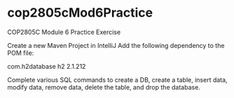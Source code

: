 # cop2805cMod6Practice
COP2805C Module 6 Practice Exercise 

Create a new Maven Project in IntelliJ
Add the following dependency to the POM file:

<dependencies>
     <dependency>
         <groupId>com.h2database</groupId>
         <artifactId>h2</artifactId>
         <version>2.1.212</version>
     </dependency>
 </dependencies>

Complete various SQL commands to create a DB, create a table, insert data, modify data, remove data, delete the table, and drop the database.

